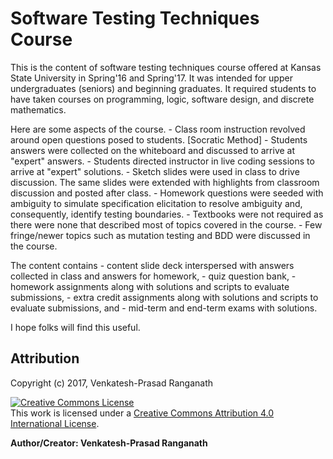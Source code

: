 # Software Testing Techniques Course

This is the content of software testing techniques course offered at Kansas State University in Spring'16 and Spring'17.  It was intended for upper undergraduates (seniors) and beginning graduates.  It required students to have taken courses on programming, logic, software design, and discrete mathematics.

Here are some aspects of the course.
    - Class room instruction revolved around open questions posed to students.  [Socratic Method]
    - Students answers were collected on the whiteboard and discussed to arrive at "expert" answers.
    - Students directed instructor in live coding sessions to arrive at "expert" solutions.
    - Sketch slides were used in class to drive discussion. The same slides were extended with highlights from classroom discussion and posted after class.
    - Homework questions were seeded with ambiguity to simulate specification elicitation to resolve ambiguity and, consequently, identify testing boundaries.
    - Textbooks were not required as there were none that described most of topics covered in the course.
    - Few fringe/newer topics such as mutation testing and BDD were discussed in the course.

The content contains
    - content slide deck interspersed with answers collected in class and answers for homework,
    - quiz question bank,
    - homework assignments along with solutions and scripts to evaluate submissions,
    - extra credit assignments along with solutions and scripts to evaluate submissions, and
    - mid-term and end-term exams with solutions.

I hope folks will find this useful.


## Attribution

Copyright (c) 2017, Venkatesh-Prasad Ranganath

<a rel="license" href="http://creativecommons.org/licenses/by/4.0/"><img alt="Creative Commons License" style="border-width:0" src="https://i.creativecommons.org/l/by/4.0/88x31.png" /></a><br />This work is licensed under a <a rel="license" href="http://creativecommons.org/licenses/by/4.0/">Creative Commons Attribution 4.0 International License</a>.

**Author/Creator: Venkatesh-Prasad Ranganath**
